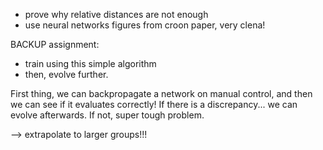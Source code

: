 - prove why relative distances are not enough
- use neural networks figures from croon paper, very clena!

BACKUP assignment:
- train using this simple algorithm
- then, evolve further.

First thing, we can backpropagate a network on manual control,
and then we can see if it evaluates correctly! If there is a
discrepancy... we can evolve afterwards. If not, super
tough problem.

--> extrapolate to larger groups!!!